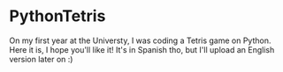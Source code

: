 # PythonTetris
On my first year at the Universty, I was coding a Tetris game on Python. Here it is, I hope you'll like it! It's in Spanish tho, but I'll upload an English version later on :) 
